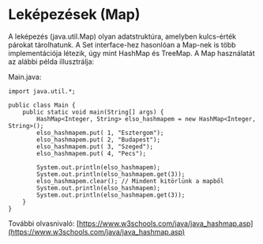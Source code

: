 # Leképezések (Map)

A leképezés (java.util.Map) olyan adatstruktúra, amelyben kulcs-érték párokat tárolhatunk. A Set interface-hez hasonlóan a Map-nek is több implementációja létezik, úgy mint HashMap és TreeMap.
A Map használatát az alábbi példa illusztrálja:

Main.java:

```
import java.util.*;

public class Main {
    public static void main(String[] args) {
        HashMap<Integer, String> elso_hashmapem = new HashMap<Integer, String>();
        elso_hashmapem.put( 1, "Esztergom");
        elso_hashmapem.put( 2, "Budapest");
        elso_hashmapem.put( 3, "Szeged");
        elso_hashmapem.put( 4, "Pecs");

        System.out.println(elso_hashmapem);
        System.out.println(elso_hashmapem.get(3));
        elso_hashmapem.clear(); // Mindent kitörlünk a mapből
        System.out.println(elso_hashmapem);
        System.out.println(elso_hashmapem.get(3));
    }
}
```

További olvasnivaló: [https://www.w3schools.com/java/java_hashmap.asp](https://www.w3schools.com/java/java_hashmap.asp)
